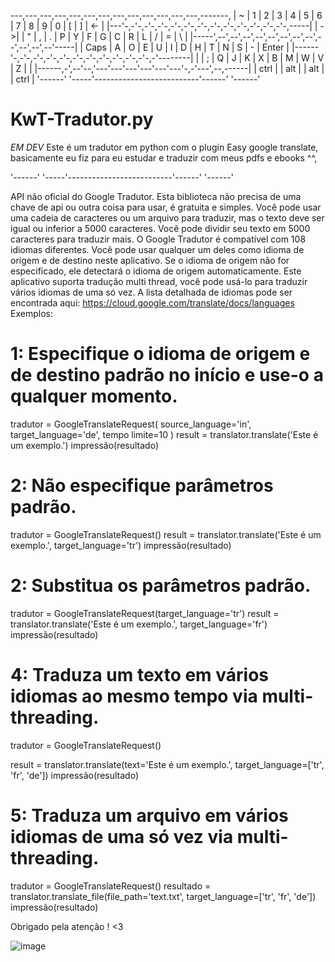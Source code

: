
---,---,---,---,---,---,---,---,---,---,---,---,---,-------,
| ~ | 1 | 2 | 3 | 4 | 5 | 6 | 7 | 8 | 9 | 0 | [ | ] | <-    |
|---'-,-'-,-'-,-'-,-'-,-'-,-'-,-'-,-'-,-'-,-'-,-'-,-'-,-----|
| ->| | " | , | . | P | Y | F | G | C | R | L | / | = |  \  |
|-----',--',--',--',--',--',--',--',--',--',--',--',--'-----|
| Caps | A | O | E | U | I | D | H | T | N | S | - |  Enter |
|------'-,-'-,-'-,-'-,-'-,-'-,-'-,-'-,-'-,-'-,-'-,-'--------|
|        | ; | Q | J | K | X | B | M | W | V | Z |          |
|------,-',--'--,'---'---'---'---'---'---'-,-'---',--,------|
| ctrl |  | alt |                          | alt  |  | ctrl |
'------'  '-----'--------------------------'------'  '------'

# KwT-Tradutor.py
*EM DEV* Este é um tradutor em python com o plugin Easy google translate, basicamente eu fiz para eu estudar e traduzir com meus pdfs e ebooks ^^,

'------'  '-----'--------------------------'------'  '------'

 API não oficial do Google Tradutor.
 Esta biblioteca não precisa de uma chave de api ou outra coisa para usar, é gratuita e simples.
 Você pode usar uma cadeia de caracteres ou um arquivo para traduzir, mas o texto deve ser igual ou inferior a 5000 caracteres.
 Você pode dividir seu texto em 5000 caracteres para traduzir mais.
 O Google Tradutor é compatível com 108 idiomas diferentes. Você pode usar qualquer um deles como idioma de origem e de destino neste aplicativo.
 Se o idioma de origem não for especificado, ele detectará o idioma de origem automaticamente.
 Este aplicativo suporta tradução multi thread, você pode usá-lo para traduzir vários idiomas de uma só vez.
 A lista detalhada de idiomas pode ser encontrada aqui: https://cloud.google.com/translate/docs/languages
 Exemplos:
 # 1: Especifique o idioma de origem e de destino padrão no início e use-o a qualquer momento.
 tradutor = GoogleTranslateRequest(
 source_language='in',
                    target_language='de',
 tempo limite=10
                )
 result = translator.translate('Este é um exemplo.')
 impressão(resultado)
 # 2: Não especifique parâmetros padrão.
 tradutor = GoogleTranslateRequest()
 result = translator.translate('Este é um exemplo.', target_language='tr')
 impressão(resultado)
 # 2: Substitua os parâmetros padrão.
 tradutor = GoogleTranslateRequest(target_language='tr')
 result = translator.translate('Este é um exemplo.', target_language='fr')
 impressão(resultado)
 # 4: Traduza um texto em vários idiomas ao mesmo tempo via multi-threading.
 tradutor = GoogleTranslateRequest()

 result = translator.translate(text='Este é um exemplo.', target_language=['tr', 'fr', 'de'])
 impressão(resultado)
 # 5: Traduza um arquivo em vários idiomas de uma só vez via multi-threading.
 tradutor = GoogleTranslateRequest()
 resultado = translator.translate_file(file_path='text.txt', target_language=['tr', 'fr', 'de'])
 impressão(resultado)
 
 Obrigado pela atenção ! <3

![image](https://user-images.githubusercontent.com/122295876/212154879-8ac7592a-f768-4a8b-abe5-56a96600aece.png)
